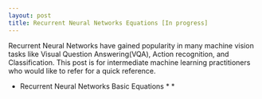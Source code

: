 ```yaml
---
layout: post
title: Recurrent Neural Networks Equations [In progress]
---
```


Recurrent Neural Networks have gained popularity in many machine vision tasks like Visual Question Answering(VQA), 
Action recognition, and Classification. This post is for intermediate machine learning practitioners who would like to refer for
a quick reference. 

* Recurrent Neural Networks
   Basic Equations
   * 
   * 


